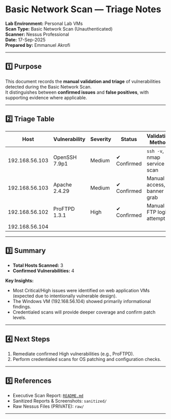 # Basic Network Scan — Triage Notes

**Lab Environment:** Personal Lab VMs  
**Scan Type:** Basic Network Scan (Unauthenticated)  
**Scanner:** Nessus Professional  
**Date:** 17-Sep-2025  
**Prepared by:** Emmanuel Akrofi  

---

## 1️⃣ Purpose
This document records the **manual validation and triage** of vulnerabilities detected during the Basic Network Scan.  
It distinguishes between **confirmed issues** and **false positives**, with supporting evidence where applicable.  

---

## 2️⃣ Triage Table

| Host | Vulnerability | Severity | Status | Validation Method | Evidence / Screenshot |
|------|---------------|---------|--------|------------------|----------------------|
| 192.168.56.103 | OpenSSH 7.9p1 | Medium | ✔ Confirmed | `ssh -v`, nmap service scan | `sanitized/screenshots/ssh.png` |
| 192.168.56.103 | Apache 2.4.29 | Medium | ✔ Confirmed | Manual access, banner grab | `sanitized/screenshots/apache.png` |
| 192.168.56.102 | ProFTPD 1.3.1 | High | ✔ Confirmed | Manual FTP login attempt | `sanitized/screenshots/ftp.png` |
| 192.168.56.104 | 


---

## 3️⃣ Summary
- **Total Hosts Scanned:** 3  
- **Confirmed Vulnerabilities:** 4 

**Key Insights:**  
- Most Critical/High issues were identified on web application VMs (expected due to intentionally vulnerable design).  
- The Windows VM (192.168.56.104) showed primarily informational findings. 
- Credentialed scans will provide deeper coverage and confirm patch levels.  

---

## 4️⃣ Next Steps
1. Remediate confirmed High vulnerabilities (e.g., ProFTPD).  
2. Perform credentialed scans for OS patching and configuration checks.  

---

## 5️⃣ References
- Executive Scan Report: [`README.md`](./README.md)  
- Sanitized Reports & Screenshots: `sanitized/`  
- Raw Nessus Files (PRIVATE): `raw/`  

---

